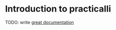 # Introduction to practicalli

TODO: write [great documentation](http://jacobian.org/writing/what-to-write/)
